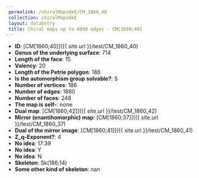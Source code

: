 ```yaml
--- 
 permalink: /chiralMaps6kE/CM_1860_40 
 collection: chiralMaps6kE
 layout: dataEntry
 title: Chiral maps up to 6000 edges - CM[1860;40]
---
```


- **ID**: [CM[1860;40]]({{ site.url }}/test/CM_1860_40)
- **Genus of the underlying surface**: 714
- **Length of the face**: 15
- **Valency**: 20
- **Length of the Petrie polygon**: 186
- **Is the automorphism group solvable?**: S
- **Number of vertices**: 186
- **Number of edges**: 1860
- **Number of faces**: 248
- **The map is self-**: none
- **Dual map**: [CM[1860;42]]({{ site.url }}/test/CM_1860_42)
- **Mirror (enantihomorphic) map**: [CM[1860;37]]({{ site.url }}/test/CM_1860_37)
- **Dual of the mirror image**: [CM[1860;41]]({{ site.url }}/test/CM_1860_41)
- **Z_q-Exponent?**: 4
- **No idea**:  17:39
- **No idea**: Y
- **No idea**: N
- **Skeleton**: Sk(186;14)
- **Some other kind of skeleton**: nan
